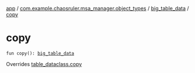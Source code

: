 [app](../../index.md) / [com.example.chaosruler.msa_manager.object_types](../index.md) / [big_table_data](index.md) / [copy](.)

# copy

`fun copy(): `[`big_table_data`](index.md)

Overrides [table_dataclass.copy](../../com.example.chaosruler.msa_manager.abstraction_classes/table_dataclass/copy.md)

